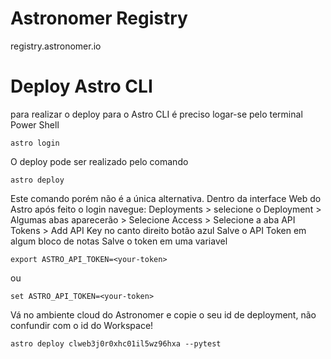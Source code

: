 # Astronomer Registry
registry.astronomer.io

# Deploy Astro CLI
para realizar o deploy para o Astro CLI é preciso logar-se pelo terminal Power Shell

```
astro login
```

O deploy pode ser realizado pelo comando 
```
astro deploy
```
Este comando porém não é a única alternativa.
Dentro da interface Web do Astro após feito o login navegue:
Deployments > selecione o Deployment > Algumas abas aparecerão > Selecione Access > Selecione a aba API Tokens > Add API Key no canto direito botão azul 
Salve o API Token em algum bloco de notas
Salve o token em uma variavel
```
export ASTRO_API_TOKEN=<your-token>
```
ou 
```
set ASTRO_API_TOKEN=<your-token>
```

Vá no ambiente cloud do Astronomer e copie o seu id de deployment, não confundir com o id do Workspace!
```
astro deploy clweb3j0r0xhc01il5wz96hxa --pytest
```